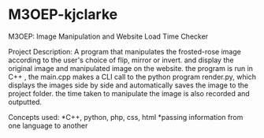 # M3OEP-kjclarke
M3OEP: Image Manipulation and Website Load Time Checker

Project Description:
A program that manipulates the frosted-rose image according to the user's choice of flip, mirror or invert. and display the original image and manipulated image on the website.
the program is run in C++ , the main.cpp makes a CLI call to the  python program render.py, which displays the images side by side and automatically saves the image to the project folder. the time taken to manipulate the image is also recorded and outputted.
 

Concepts used:
*C++, python, php, css, html
*passing information from one language to another